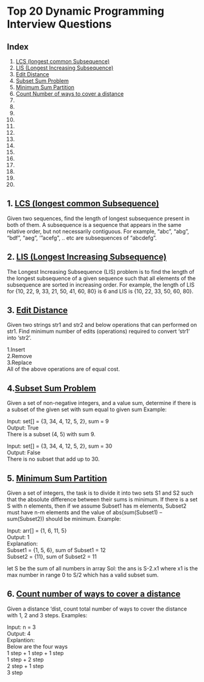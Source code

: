 # Top 20 Dynamic Programming Interview Questions
## Index
1. [LCS (longest common Subsequence)](https://github.com/kanti170102041/Code_Bank/blob/main/Dynamic%20Programming/Code/top20.md#1-lcs-longest-common-subsequence)
2. [LIS (Longest Increasing Subsequence)](https://github.com/kanti170102041/Code_Bank/blob/main/Dynamic%20Programming/Code/top20.md#2-lis-longest-increasing-subsequence)
3. [Edit Distance](https://github.com/kanti170102041/Code_Bank/blob/main/Dynamic%20Programming/Code/top20.md#3-edit-distance)
4. [Subset Sum Problem](https://github.com/kanti170102041/Code_Bank/blob/main/Dynamic%20Programming/Code/top20.md#4subset-sum-problem)
5. [Minimum Sum Partition](https://github.com/kanti170102041/Code_Bank/blob/main/Dynamic%20Programming/Code/top20.md#4-minimum-sum-partition)
6. [Count Number of ways to cover a distance](https://github.com/kanti170102041/Code_Bank/blob/main/Dynamic%20Programming/Code/top20.md#6-count-number-of-ways-to-cover-a-distance)
7.
8.
9.
10.
11.
12.
13.
14.
15.
16.
17.
18.
19.
20.







## 1. [LCS (longest common Subsequence)](https://github.com/kanti170102041/Code_Bank/blob/main/Dynamic%20Programming/Code/lcs.cpp)

Given two sequences, find the length of longest subsequence present in both of them. A subsequence is a sequence that appears in the same relative order, but not necessarily contiguous. For example, “abc”, “abg”, “bdf”, “aeg”, ‘”acefg”, .. etc are subsequences of “abcdefg”.
## 2. [LIS (Longest Increasing Subsequence)](https://github.com/kanti170102041/Code_Bank/blob/main/Dynamic%20Programming/Code/lis.cpp)

The Longest Increasing Subsequence (LIS) problem is to find the length of the longest subsequence of a given sequence such that all elements of the subsequence are sorted in increasing order. For example, the length of LIS for {10, 22, 9, 33, 21, 50, 41, 60, 80} is 6 and LIS is {10, 22, 33, 50, 60, 80}.
## 3. [Edit Distance](https://github.com/kanti170102041/Code_Bank/blob/main/Dynamic%20Programming/Code/edit%20distance.cpp)

Given two strings str1 and str2 and below operations that can performed on str1. Find minimum number of edits (operations) required to convert ‘str1’ into ‘str2’.

1.Insert<br />
2.Remove<br />
3.Replace<br />
All of the above operations are of equal cost.

## 4.[Subset Sum Problem](https://github.com/kanti170102041/Code_Bank/blob/main/Dynamic%20Programming/Code/subsetsum.cpp)

Given a set of non-negative integers, and a value sum, determine if there is a subset of the given set with sum equal to given sum
Example: 

Input: set[] = {3, 34, 4, 12, 5, 2}, sum = 9<br />
Output: True  <br />
There is a subset (4, 5) with sum 9.

Input: set[] = {3, 34, 4, 12, 5, 2}, sum = 30<br />
Output: False<br />
There is no subset that add up to 30.

## 5. [Minimum Sum Partition](https://github.com/kanti170102041/Code_Bank/blob/main/Dynamic%20Programming/Code/min%20sum%20partition.cpp)

Given a set of integers, the task is to divide it into two sets S1 and S2 such that the absolute difference between their sums is minimum. 
If there is a set S with n elements, then if we assume Subset1 has m elements, Subset2 must have n-m elements and the value of abs(sum(Subset1) – sum(Subset2)) should be minimum.
Example: 

Input:  arr[] = {1, 6, 11, 5} <br />
Output: 1<br />
Explanation:<br />
Subset1 = {1, 5, 6}, sum of Subset1 = 12 <br />
Subset2 = {11}, sum of Subset2 = 11 <br />

let S be the sum of all numbers in array
Sol: the ans is S-2.x1 where x1 is the max number in range 0 to S/2 which has a valid subset sum.
## 6. [Count number of ways to cover a distance](https://github.com/kanti170102041/Code_Bank/blob/main/Dynamic%20Programming/Code/cover%20a%20distance.cpp)

Given a distance ‘dist, count total number of ways to cover the distance with 1, 2 and 3 steps.
Examples:

Input: n = 3<br />
Output: 4<br />
Explantion:<br />
Below are the four ways<br/>
 1 step + 1 step + 1 step<br/>
 1 step + 2 step<br/>
 2 step + 1 step<br/>
 3 step
